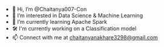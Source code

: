 - 👋 Hi, I’m @Chaitanya007-Con
- 👀 I’m interested in Data Science & Machine Learning 
- 🌱 I’m currently learning Apache Spark
- 🛠 I'm currently working on a Classification model 
- 📫 Connect with me at chaitanyanakhare3298@gmail.com

